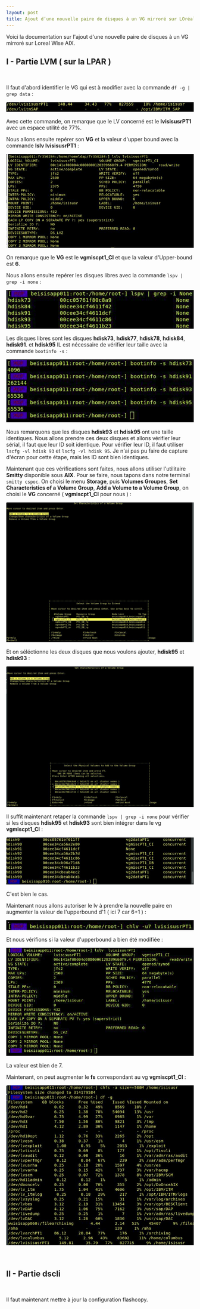 ```yaml
---
layout: post
title: Ajout d’une nouvelle paire de disques à un VG mirroré sur LOréal Wise AIX
---
```


Voici la documentation sur l'ajout d'une nouvelle paire de disques à un VG mirroré sur Loreal Wise AIX.

## __I - Partie LVM ( sur la LPAR )__

&nbsp;

Il faut d'abord identifier le VG qui est à modifier avec la commande `df -g | grep data` :

![image_1](https://github.com/t-benedet/blog/blob/gh-pages/pictures/VG/1.jpg?raw=true)

Avec cette commande, on remarque que le LV concerné est le __lvisisusrPT1__ avec un espace utilité de 77%. 

Nous allons ensuite repérer son __VG__ et la valeur d'upper bound avec la commande __lslv lvisisusrPT1__ :

![image_2](https://github.com/t-benedet/blog/blob/gh-pages/pictures/VG/2.jpg?raw=true)

On remarque que le __VG__ est le __vgmiscpt1_CI__ et que la valeur d'Upper-bound est __6__.

Nous allons ensuite repérer les disques libres avec la commande `lspv | grep -i none` :

![image_3](https://github.com/t-benedet/blog/blob/gh-pages/pictures/VG/5.png?raw=true)

Les disques libres sont les disques __hdisk73__, __hdisk77__, __hdisk78__, __hdisk84__, __hdisk91__. et __hdisk95__ IL est nécessaire de vérifier leur taille avec la commande `bootinfo -s` :

![image_4](https://github.com/t-benedet/blog/blob/gh-pages/pictures/VG/6.png?raw=true)

Nous remarquons que les disques __hdisk93__ et __hdisk95__ ont une taille identiques. Nous allons prendre ces deux disques et allons vérifier leur sérial, il faut que leur ID soit identique. 
Pour vérifier leur ID, il faut utiliser `lscfg -vl hdisk 93` et `lscfg -vl hdisk 95`. Je n'ai pas pu faire de capture d'écran pour cette étape, mais les ID sont bien identiques.

Maintenant que ces vérifications sont faites, nous allons utiliser l'utilitaire __Smitty__ disponible sous __AIX__. Pour se faire, nous tapons dans notre terminal `smitty cspoc`. On choisi le menu __Storage__, puis __Volumes Groupes__, __Set Characteristics of a Volume Group__, __Add a Volume to a Volume Group__, on choisi le __VG__ concerné ( __vgmiscpt1_CI__ pour nous ) :

![image5](https://github.com/t-benedet/blog/blob/gh-pages/pictures/VG/9.jpg?raw=true)


Et on séléctionne les deux disques que nous voulons ajouter, __hdisk95__ et __hdisk93__ :

![image6](https://github.com/t-benedet/blog/blob/gh-pages/pictures/VG/11.jpg?raw=true)

Il suffit maintenant retaper la commande `lspv | grep -i none` pour vérifier si les disques __hdisk95__ et __hdisk93__ sont bien intégrer dans le vg __vgmiscpt1_CI__ :

![image7](https://github.com/t-benedet/blog/blob/gh-pages/pictures/VG/14.jpg?raw=true)

C'est bien le cas.

Maintenant nous allons autoriser le lv à prendre la nouvelle paire en augmenter la valeur de l'upperbound d'1 ( ici 7 car 6+1 ) :

![image8](https://github.com/t-benedet/blog/blob/gh-pages/pictures/VG/T.png?raw=true)

Et nous vérifions si la valeur d'upperbound a bien été modifiée :

![image9](https://github.com/t-benedet/blog/blob/gh-pages/pictures/VG/R.png?raw=true)

La valeur est bien de 7.

Maintenant, on peut augmenter le __fs__ correspondant au vg __vgmiscpt1_CI__ :

![image10](https://github.com/t-benedet/blog/blob/gh-pages/pictures/VG/18.jpg?raw=true)

&nbsp;

## __II - Partie dscli__

&nbsp;

Il faut maintenant mettre à jour la configuration flashcopy.

